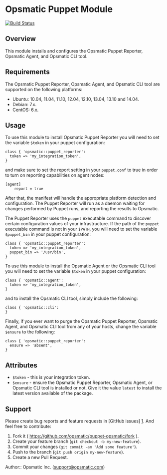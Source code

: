 Opsmatic Puppet Module
======================

[![Build Status](https://travis-ci.org/opsmatic/puppet-opsmatic.svg?branch=master)](https://travis-ci.org/opsmatic/puppet-opsmatic)


Overview
--------

This module installs and configures the Opsmatic Puppet Reporter, Opsmatic Agent, and Opsmatic CLI tool.


Requirements
------------

The Opsmatic Puppet Reporter, Opsmatic Agent, and Opsmatic CLI tool are supported on the following platforms:

  * Ubuntu: 10.04, 11.04, 11.10, 12.04, 12.10, 13.04, 13.10 and 14.04.
  * Debian: 7.x.
  * CentOS: 6.x.


Usage
-----

To use this module to install Opsmatic Puppet Reporter you will need to set the variable `$token` in
your puppet configuration:

    class { 'opsmatic::puppet_reporter':
      token => 'my_integration_token',
    }

and make sure to set the report setting in your `puppet.conf` to true in order to turn on reporting capabilities on agent nodes:

    [agent]
        report = true

After that, the manifest will handle the appropriate platform detection and configuration. The Puppet Reporter will run as a daemon waiting for changes performed by Puppet runs, and reporting the results to Opsmatic.

The Puppet Reporter uses the `puppet` executable command to discover certain configuration values of your infrastructure.
If the path of the `puppet` executable command is not in your `$PATH`, you will need to set the variable `$puppet_bin`
in your puppet configuration:

    class { 'opsmatic::puppet_reporter':
      token => 'my_integration_token',
      puppet_bin => '/usr/bin',
    }

To use this module to install the Opsmatic Agent or the Opsmatic CLI tool you will need to set the variable `$token` in your puppet configuration:

    class { 'opsmatic::agent':
      token => 'my_integration_token',
    }

and to install the Opsmatic CLI tool, simply include the following:

    class { 'opsmatic::cli':
    }

Finally, if you ever want to purge the Opsmatic Puppet Reporter, Opsmatic Agent, and Opsmatic CLI tool from any of your hosts, change the variable `$ensure` to the following:

    class { 'opsmatic::puppet_reporter':
      ensure => 'absent',
    }


Attributes
----------

* `$token` - this is your integration token.
* `$ensure` - ensure the Opsmatic Puppet Reporter, Opsmatic Agent, or Opsmatic CLI tool is installed or not. Give it the value `latest` to install the latest version available of the package.


Support
-------

Please create bug reports and feature requests in [GitHub issues] [1]. And feel free to contribute:

1. Fork it ( https://github.com/opsmatic/puppet-opsmatic/fork ).
2. Create your feature branch (`git checkout -b my-new-feature`).
3. Commit your changes (`git commit -am 'Add some feature'`).
4. Push to the branch (`git push origin my-new-feature`).
5. Create a new Pull Request.

[1]: https://github.com/opsmatic/puppet-opsmatic/issues

Author:: Opsmatic Inc. (<support@opsmatic.com>)
